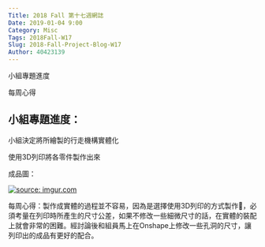 ```yaml
---
Title: 2018 Fall 第十七週網誌
Date: 2019-01-04 9:00
Category: Misc
Tags: 2018Fall-W17
Slug: 2018-Fall-Project-Blog-W17
Author: 40423139
---
```



小組專題進度

每周心得

<!-- PELICAN_END_SUMMARY -->



## 小組專題進度：

小組決定將所繪製的行走機構實體化

使用3D列印將各零件製作出來


成品圖：

<a href="https://imgur.com/H9hqgwE"><img src="https://i.imgur.com/H9hqgwE.jpg" title="source: imgur.com" /></a>

每周心得：製作成實體的過程並不容易，因為是選擇使用3D列印的方式製作，必須考量在列印時所產生的尺寸公差，如果不修改一些細微尺寸的話，在實體的裝配上就會非常的困難。經討論後和組員馬上在Onshape上修改一些孔洞的尺寸，讓列印出的成品有更好的配合。